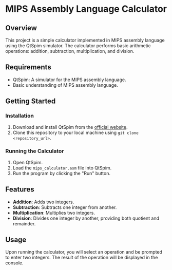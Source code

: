 # MIPS Assembly Language Calculator

## Overview

This project is a simple calculator implemented in MIPS assembly language using the QtSpim simulator. The calculator performs basic arithmetic operations: addition, subtraction, multiplication, and division.

## Requirements

- QtSpim: A simulator for the MIPS assembly language.
- Basic understanding of MIPS assembly language.

## Getting Started

### Installation

1. Download and install QtSpim from the [official website](http://spimsimulator.sourceforge.net/).
2. Clone this repository to your local machine using `git clone <repository_url>`.

### Running the Calculator

1. Open QtSpim.
2. Load the `mips_calculator.asm` file into QtSpim.
3. Run the program by clicking the "Run" button.

## Features

- **Addition**: Adds two integers.
- **Subtraction**: Subtracts one integer from another.
- **Multiplication**: Multiplies two integers.
- **Division**: Divides one integer by another, providing both quotient and remainder.

## Usage

Upon running the calculator, you will select an operation and be prompted to enter two integers. The result of the operation will be displayed in the console.
